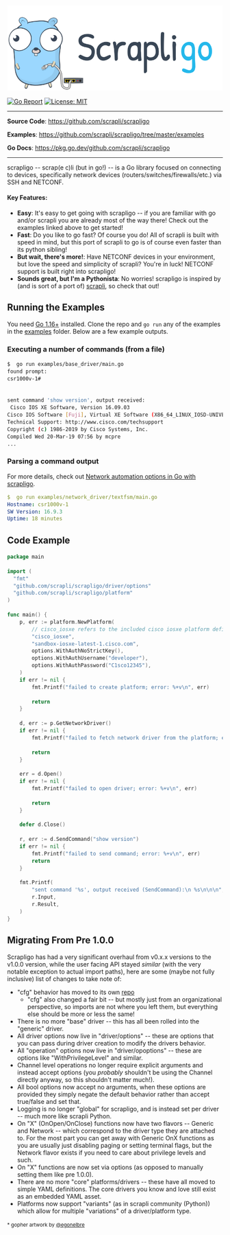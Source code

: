 <p align=center><a href=""><img src=scrapligo.svg?sanitize=true/></a></p>

[![Go Report](https://img.shields.io/badge/go%20report-A%2B-blue?style=flat-square&color=00c9ff&labelColor=bec8d2)](https://goreportcard.com/report/github.com/scrapli/scrapligo)
[![License: MIT](https://img.shields.io/badge/License-MIT-blueviolet.svg?style=flat-square)](https://opensource.org/licenses/MIT)


---

**Source Code**: <a href="https://github.com/scrapli/scrapligo" target="_blank">https://github.com/scrapli/scrapligo</a>

**Examples**: <a href="https://github.com/scrapli/scrapligo/tree/master/examples" target="_blank">https://github.com/scrapli/scrapligo/tree/master/examples</a>

**Go Docs**: <a href="https://pkg.go.dev/github.com/scrapli/scrapligo" target="_blank">https://pkg.go.dev/github.com/scrapli/scrapligo</a>

---

scrapligo -- scrap(e c)li (but in go!) --  is a Go library focused on connecting to devices, specifically network devices
(routers/switches/firewalls/etc.) via SSH and NETCONF.


#### Key Features:

- __Easy__: It's easy to get going with scrapligo -- if you are familiar with go and/or scrapli you are already most of 
  the way there! Check out the examples linked above to get started! 
- __Fast__: Do you like to go fast? Of course you do! All of scrapli is built with speed in mind, but this port of 
  scrapli to go is of course even faster than its python sibling! 
- __But wait, there's more!__: Have NETCONF devices in your environment, but love the speed and simplicity of
  scrapli? You're in luck! NETCONF support is built right into scrapligo!
- __Sounds great, but I'm a Pythonista__: No worries! scrapligo is inspired by (and is sort of a 
  port of) [scrapli](https://github.com/carlmontanari/scrapli), so check that out!


## Running the Examples

You need [Go 1.16+](https://golang.org/doc/install) installed. Clone the repo and `go run` any 
of the examples in the [examples](/examples) folder. Below are a few example outputs.

### Executing a number of commands (from a file)

```bash
$  go run examples/base_driver/main.go
found prompt: 
csr1000v-1#


sent command 'show version', output received:
 Cisco IOS XE Software, Version 16.09.03
Cisco IOS Software [Fuji], Virtual XE Software (X86_64_LINUX_IOSD-UNIVERSALK9-M), Version 16.9.3, RELEASE SOFTWARE (fc2)
Technical Support: http://www.cisco.com/techsupport
Copyright (c) 1986-2019 by Cisco Systems, Inc.
Compiled Wed 20-Mar-19 07:56 by mcpre
...
```

### Parsing a command output

For more details, check out [Network automation options in Go with scrapligo](https://netdevops.me/2021/network-automation-options-in-go-with-scrapligo/).

```yaml
$  go run examples/network_driver/textfsm/main.go
Hostname: csr1000v-1
SW Version: 16.9.3
Uptime: 18 minutes
```


## Code Example

```go
package main

import (
  "fmt"
  "github.com/scrapli/scrapligo/driver/options"
  "github.com/scrapli/scrapligo/platform"
)

func main() {
    p, err := platform.NewPlatform(
        // cisco_iosxe refers to the included cisco iosxe platform definition
        "cisco_iosxe",
        "sandbox-iosxe-latest-1.cisco.com",
        options.WithAuthNoStrictKey(),
        options.WithAuthUsername("developer"),
        options.WithAuthPassword("C1sco12345"),
    )
    if err != nil {
        fmt.Printf("failed to create platform; error: %+v\n", err)

		return
    }

    d, err := p.GetNetworkDriver()
    if err != nil {
        fmt.Printf("failed to fetch network driver from the platform; error: %+v\n", err)

        return
    }

    err = d.Open()
    if err != nil {
        fmt.Printf("failed to open driver; error: %+v\n", err)

        return
    }

    defer d.Close()

    r, err := d.SendCommand("show version")
    if err != nil {
        fmt.Printf("failed to send command; error: %+v\n", err)
        return
    }
  
    fmt.Printf(
        "sent command '%s', output received (SendCommand):\n %s\n\n\n",
        r.Input,
        r.Result,
    )
}
```

## Migrating From Pre 1.0.0

Scrapligo has had a very significant overhaul from v0.x.x versions to the v1.0.0 version, while 
the user facing API stayed *similar* (with the very notable exception to actual import paths), 
here are some (maybe not fully inclusive) list of changes to take note of:

- "cfg" behavior has moved to its own [repo]("https://github.com/scrapli/scrapligocfg)
  - "cfg" also changed a fair bit -- but mostly just from an organizational perspective, so 
    imports are not where you left them, but everything else should be more or less the same!  
- There is no more "base" driver -- this has all been rolled into the "generic" driver.
- All driver options now live in "driver/options" -- these are options that you can pass during 
  driver creation to modify the drivers behavior.
- All "operation" options now live in "driver/opoptions" -- these are options like 
  "WithPrivilegeLevel" and similar.
- Channel level operations no longer require explicit arguments and instead accept options (you 
  *probably* shouldn't be using the Channel directly anyway, so this shouldn't matter much!).
- All bool options now accept no arguments, when these options are provided they simply negate 
  the default behavior rather than accept true/false and set that.
- Logging is no longer "global" for scrapligo, and is instead set per driver -- much more like 
  scrapli Python.
- On "X" (OnOpen/OnClose) functions now have two flavors -- Generic and Network -- which 
  correspond to the driver type they are attached to. For the most part you can get away with 
  Generic OnX functions as you are usually just disabling paging or setting terminal flags, but 
  the Network flavor exists if you need to care about privilege levels and such.
- On "X" functions are now set via options (as opposed to manually setting them like pre 1.0.0).
- There are no more "core" platforms/drivers -- these have all moved to simple YAML definitions. 
  The core drivers you know and love still exist as an embedded YAML asset.
- Platforms now support "variants" (as in scrapli community (Python)) which allow for multiple 
  "variations" of a driver/platform type.




<small>* gopher artwork by [@egonelbre](https://github.com/egonelbre/gophers)</small>